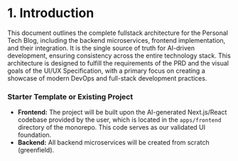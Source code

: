 # 1. Introduction

This document outlines the complete fullstack architecture for the Personal Tech Blog, including the backend microservices, frontend implementation, and their integration. It is the single source of truth for AI-driven development, ensuring consistency across the entire technology stack. This architecture is designed to fulfill the requirements of the PRD and the visual goals of the UI/UX Specification, with a primary focus on creating a showcase of modern DevOps and full-stack development practices.

### Starter Template or Existing Project

*   **Frontend:** The project will be built upon the AI-generated Next.js/React codebase provided by the user, which is located in the `apps/frontend` directory of the monorepo. This code serves as our validated UI foundation.
*   **Backend:** All backend microservices will be created from scratch (greenfield).
